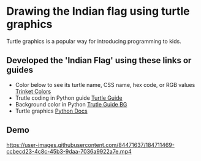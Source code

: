# Drawing the Indian flag using turtle graphics
Turtle graphics is a popular way for introducing programming to kids. 
## Developed the 'Indian Flag' using these links or guides 
- Color below to see its turtle name, CSS name, hex code, or RGB values [Trinket Colors](https://trinket.io/docs/colors)
- Trutle coding in Python guide [Turtle Guide](https://www.geeksforgeeks.org/turtle-programming-python/)
- Background color in Python [Trutle Guide BG](https://www.geeksforgeeks.org/turtle-screen-bgcolor-function-in-python/)
- Turtle graphics [Python Docs](https://docs.python.org/3.12/library/turtle.html#)

## Demo


https://user-images.githubusercontent.com/84471637/184711469-ccbecd23-4c8c-45b3-9daa-7036a9922a7e.mp4

